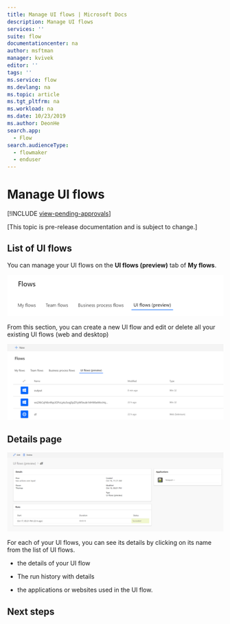 ```yaml
---
title: Manage UI flows | Microsoft Docs
description: Manage UI flows
services: ''
suite: flow
documentationcenter: na
author: msftman
manager: kvivek
editor: ''
tags: ''
ms.service: flow
ms.devlang: na
ms.topic: article
ms.tgt_pltfrm: na
ms.workload: na
ms.date: 10/23/2019
ms.author: DeonHe
search.app: 
  - Flow
search.audienceType: 
  - flowmaker
  - enduser
---
```


# Manage UI flows
[!INCLUDE [view-pending-approvals](../includes/cc-rebrand.md)]

[This topic is pre-release documentation and is subject to change.]



## List of UI flows

You can manage your UI flows on the **UI flows (preview)** tab of **My flows**.

![](../media/manage-ui-flows/71580bf4e2057f98bceb715eb0098771.png)

From this section, you can create a new UI flow and edit or delete all your
existing UI flows (web and desktop)

![](../media/manage-ui-flows/096f65478c34e94e02bf0ab56bcdb598.png)

## Details page

![](../media/manage-ui-flows/dcc6b542e35a62ccc9ad6b3e335a8ae0.png)

For each of your UI flows, you can see its details by clicking on its name from
the list of UI flows.

-   the details of your UI flow

-   The run history with details

-   the applications or websites used in the UI flow.


## Next steps

